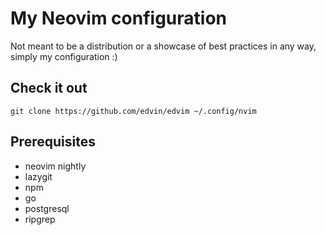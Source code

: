 # My Neovim configuration

Not meant to be a distribution or a showcase of best practices in any way, simply my configuration :)

## Check it out

```
git clone https://github.com/edvin/edvim ~/.config/nvim
```

## Prerequisites

- neovim nightly
- lazygit
- npm
- go
- postgresql
- ripgrep

